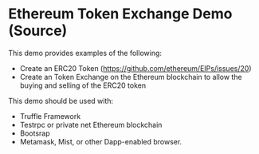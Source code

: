 # Ethereum Token Exchange Demo (Source)

This demo provides examples of the following:
* Create an ERC20 Token (https://github.com/ethereum/EIPs/issues/20)
* Create an Token Exchange on the Ethereum blockchain to allow the buying and selling of the ERC20 token

This demo should be used with:
* Truffle Framework
* Testrpc or private net Ethereum blockchain
* Bootsrap
* Metamask, Mist, or other Dapp-enabled browser.

